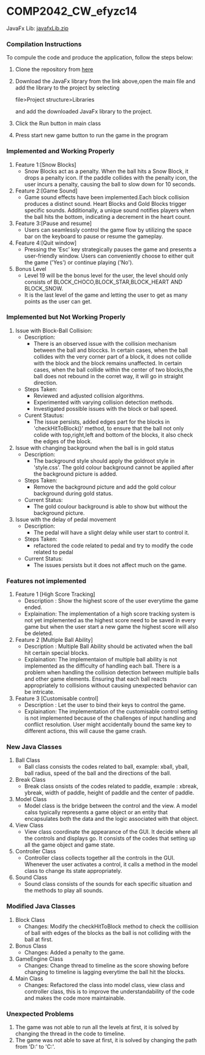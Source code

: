 # COMP2042_CW_efyzc14
JavaFx Lib:
[javafxLib.zip](https://github.com/Garychaizx/COMP2042_CW_efyzc14/files/13543307/javafxLib.zip)

### Compilation Instructions
To compule the code and produce the application, follow the steps below:

1. Clone the repository from [here](https://github.com/Garychaizx/COMP2042_CW_efyzc14.git)
2. Download the JavaFx library from the link above,open the main file and add the library to the project by selecting
   
   file>Project structure>Libraries
   
   and add the downloaded JavaFx library to the project.
4. Click the Run button in main class
5. Press start new game button to run the game in the program

### Implemented and Working Properly
1. Feature 1:[Snow Blocks]
   - Snow Blocks act as a penalty. When the ball hits a Snow Block, it drops a penalty icon. If the paddle collides with the penalty icon, the user incurs a penalty, causing the ball to slow down for 10 seconds.
2. Feature 2:[Game Sound]
   - Game sound effects have been implemented.Each block collision produces a distinct sound. Heart Blocks and Gold Blocks trigger specific sounds. Additionally, a unique sound notifies players when the ball hits the bottom, indicating a decrement in the heart count.
3. Feature 3:[Pause and resume]
   - Users can seamlessly control the game flow by utilizing the space bar on the keyboard to pause or resume the gameplay.
4. Feature 4:[Quit window]
   - Pressing the 'Esc' key strategically pauses the game and presents a user-friendly window. Users can conveniently choose to either quit the game ('Yes') or continue playing ('No').
5. Bonus Level
   - Level 19 will be the bonus level for the user, the level should only consists of BLOCK_CHOCO,BLOCK_STAR,BLOCK_HEART AND BLOCK_SNOW.
   - It is the last level of the game and letting the user to get as many points as the user can get.

### Implemented but Not Working Properly
1. Issue with Block-Ball Collision:
   - Description:
     - There is an observed issue with the collision mechanism between the ball and bloccks. In certain cases, when the ball collides with the very corner part of a block, it does not collide with the block and the block remains unaffected.
                  In certain cases, when the ball collide within the center of two blocks,the ball does not rebound in the corret way, it will go in straight direction.
   - Steps Taken:
     - Reviewed and adjusted collision algorithms.
     - Experimented with varying collision detection methods.
     - Investigated possible issues with the block or ball speed.
    - Curent Stautus:
      - The issue persists, added edges part for the blocks in 'checkHitToBlock()' method, to ensure that the ball not only colide with top,right,left and bottom of the blocks, it also check the edges of the block.
2. Issue with changing background when the ball is in gold status
   - Description:
     - The background style should apply the goldroot style in 'style.css'. The gold colour background cannot be applied after the background picture is added.
   - Steps Taken:
      - Remove the background picture and add the gold colour background during gold status.
   - Current Status:
      - The gold coulour background is able to show but without the background picture.
3. Issue with the delay of pedal movement
   - Description:
      - The pedal will have a slight delay while user start to control it.
   - Steps Taken:
      - refactored the code related to pedal and try to modify the code related to pedal
   - Current Status:
      - The issues persists but it does not affect much on the game.

### Features not implemented
1. Feature 1 [High Score Tracking]
   - Description : Show the highest score of the user everytime the game ended.
   - Explaination: The implementation of a high score tracking system is not yet implemented as the highest score need to be saved in every game but when the user start a new game the highest score will also be deleted.
2. Feature 2 [Multiple Ball Ability]
   - Description : Multiple Ball Ability should be activated when the ball hit certain special blocks.
   - Explaination: The implementaion of multiple ball ability is not implemented as the difficulty of handling each ball. There is a problem when handling the collision
                    detection between multiple balls and other game elements. Ensuring that each ball reacts appropriately to collisions without causing unexpected behavior can be intricate.
3. Feature 3 [Customisable control]
   - Description : Let the user to bind their keys to control the game.
   - Explaination: The implementation of the customisable control setting is not implemented because of the challenges of input handling and conflict resolution. User might accidentally bound the same key to                         different actions, this will cause the game crash.
  
### New Java Classes
1. Ball Class
   - Ball class consists the codes related to ball, example: xball, yball, ball radius, speed of the ball and the directions of the ball.
2. Break Class
   - Break class onsists of the codes related to paddle, example : xbreak, ybreak, width of paddle, height of paddle and the center of paddle.
3. Model Class
    - Model class is the bridge between the control and the view. A model calss typically represents a game object or an entity that encapsulates both the data and the logic associated with that object.
4. View Class
   - View class coordinate the appearance of the GUI. It decide where all the controls and displays go. It consists of the codes that setting up all the game object and game state.
5. Controller Class
   - Controller class collects together all the controls in the GUI. Whenever the user activates a control, it calls a method in the model class to change its state appropriately.
6. Sound Class
    - Sound class consists of the sounds for each specific situation and the methods to play all sounds.
  
### Modified Java Classes
1. Block Class
   - Changes: Modify the checkHitToBlock method to check the colllision of ball with edges of the blocks as the ball is not colliding with the ball at first.
2. Bonus Class
   - Changes: Added a penalty to the game.
3. GameEngine Class
   - Changes: Change thread to timeline as the score showing before changing to timeline is lagging everytime the ball hit the blocks.
4. Main Class
   - Changes: Refactored the class into model class, view class and controller class, this is to improve the understandability of the code and makes the code more maintainable.

### Unexpected Problems
1. The game was not able to run all the levels at first, it is solved by changing the thread in the code to timeline.
2. The game was not able to save at first, it is solved by changing the path from 'D:' to 'C:'.
